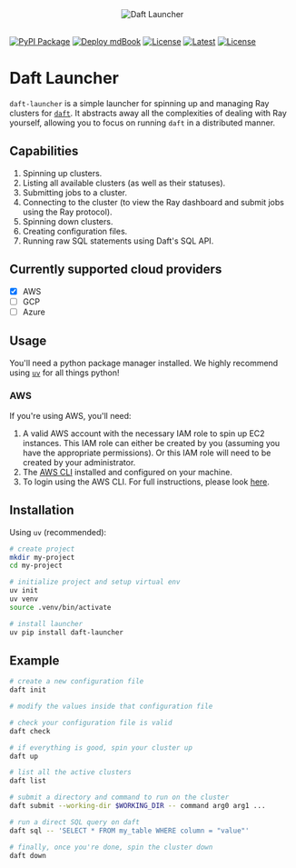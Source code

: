 <div align="center">
  <img src="https://emojis.wiki/thumbs/emojis/rocket.webp" alt="Daft Launcher">
</div>

<br>

[![PyPI Package](https://github.com/Eventual-Inc/daft-launcher/actions/workflows/publish-to-pypi.yaml/badge.svg)](https://github.com/Eventual-Inc/daft-launcher/actions/workflows/publish-to-pypi.yaml)
[![Deploy mdBook](https://github.com/Eventual-Inc/daft-launcher/actions/workflows/deploy-mdbook.yaml/badge.svg)](https://github.com/Eventual-Inc/daft-launcher/actions/workflows/deploy-mdbook.yaml)
[![License](https://img.shields.io/badge/license-MIT-blue.svg)](./LICENSE)
[![Latest](https://img.shields.io/github/v/tag/Eventual-Inc/daft-launcher?label=latest&logo=GitHub)](https://github.com/Eventual-Inc/daft-launcher/tags)
[![License](https://img.shields.io/badge/daft_launcher-docs-red.svg)](https://eventual-inc.github.io/daft-launcher)

# Daft Launcher

`daft-launcher` is a simple launcher for spinning up and managing Ray clusters for [`daft`](https://github.com/Eventual-Inc/Daft).
It abstracts away all the complexities of dealing with Ray yourself, allowing you to focus on running `daft` in a distributed manner.

## Capabilities

1. Spinning up clusters.
2. Listing all available clusters (as well as their statuses).
3. Submitting jobs to a cluster.
4. Connecting to the cluster (to view the Ray dashboard and submit jobs using the Ray protocol).
5. Spinning down clusters.
6. Creating configuration files.
7. Running raw SQL statements using Daft's SQL API.

## Currently supported cloud providers

- [x] AWS
- [ ] GCP
- [ ] Azure

## Usage

You'll need a python package manager installed.
We highly recommend using [`uv`](https://astral.sh/blog/uv) for all things python!

### AWS

If you're using AWS, you'll need:
1. A valid AWS account with the necessary IAM role to spin up EC2 instances.
  This IAM role can either be created by you (assuming you have the appropriate permissions).
  Or this IAM role will need to be created by your administrator.
2. The [AWS CLI](https://aws.amazon.com/cli) installed and configured on your machine.
3. To login using the AWS CLI.
  For full instructions, please look [here](https://google.com).

## Installation

Using `uv` (recommended):

```bash
# create project
mkdir my-project
cd my-project

# initialize project and setup virtual env
uv init
uv venv
source .venv/bin/activate

# install launcher
uv pip install daft-launcher
```

## Example

```sh
# create a new configuration file
daft init

# modify the values inside that configuration file

# check your configuration file is valid
daft check

# if everything is good, spin your cluster up
daft up

# list all the active clusters
daft list

# submit a directory and command to run on the cluster
daft submit --working-dir $WORKING_DIR -- command arg0 arg1 ...

# run a direct SQL query on daft
daft sql -- 'SELECT * FROM my_table WHERE column = "value"'

# finally, once you're done, spin the cluster down
daft down
```
